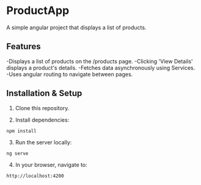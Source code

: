 # ProductApp

A simple angular project that displays a list of products.

## Features
-Displays a list of products on the /products page.
-Clicking 'View Details' displays a product's details.
-Fetches data asynchronously using Services.
-Uses angular routing to navigate between pages.

## Installation & Setup

1. Clone this repository.

2. Install dependencies:
```
npm install
```

3. Run the server locally:
```
ng serve
```

4. In your browser, navigate to:
```
http://localhost:4200
```
